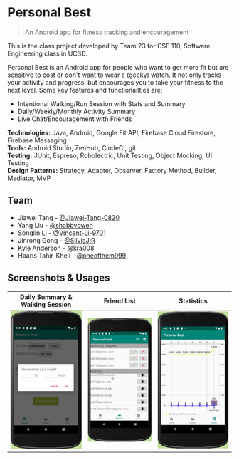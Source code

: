 # Personal Best
> An Android app for fitness tracking and encouragement

This is the class project developed by Team 23 for CSE 110, Software Engineering class in UCSD.

Personal Best is an Android app for people who want to get more fit but are sensitive to cost or don't want to wear a (geeky) watch.  It not only tracks your activity and progress, but encourages you to take your fitness to the next level. Some key features and functionailties are:

* Intentional Walking/Run Session with Stats and Summary
* Daily/Weekly/Monthly Activity Summary
* Live Chat/Encouragement with Friends

**Technologies:** Java, Android, Google Fit API, Firebase Cloud Firestore, Firebase Messaging  
**Tools:** Android Studio, ZenHub, CircleCI, git  
**Testing:** JUnit, Espreso, Robolectric, Unit Testing, Object Mocking, UI Testing  
**Design Patterns:** Strategy, Adapter, Observer, Factory Method, Builder, Mediator, MVP  

## Team
* Jiawei Tang - [@Jiawei-Tang-0820](https://github.com/Jiawei-Tang-0820)
* Yang Liu - [@shabbyowen](https://github.com/shabbyowen)
* Songlin Li - [@Vincent-Li-9701](https://github.com/Vincent-Li-9701)
* Jinrong Gong - [@SilviaJIR](https://github.com/SilviaJIR)
* Kyle Anderson - [@kra008](https://github.com/kra008)
* Haaris Tahir-Kheli - [@oneofthem999](https://github.com/oneofthem999)

## Screenshots & Usages

Daily Summary & Walking Session                |  Friend List | Statistics
| :---------------: | :---------------: | :---------------: |
| ![](screenshots/daily_goal.gif) | ![](screenshots/friend_list.png) | ![](screenshots/weekly_progress.png) |
